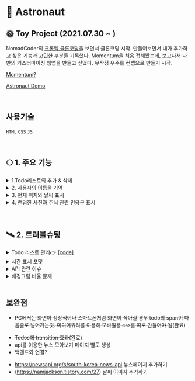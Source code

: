 # 🚀 Astronaut

## 🌞 Toy Project (2021.07.30 ~ )

NomadCoder의 [크롬앱 클론코딩](https://nomadcoders.co/javascript-for-beginners/lobby)을 보면서 클론코딩 시작. 만들어보면서 내가 추가하고 싶은 기능과 고민한 부분들 기록했다. Momentum을 처음 접해봤는데, 보고나서 나만의 커스터마이징 웹앱을 만들고 싶었다. 무작정 우주를 컨셉으로 만들기 시작.

[Momentum?](https://momentumdash.com/)

[ Astronaut Demo ](https://minsoftk.github.io/Astronaut/)

  <br/>

## 사용기술

`HTML` `CSS` `JS`

<br/>

## 🌕 1. 주요 기능

<details>
<summary>1.Todo리스트의 추가 & 삭제</summary>
<div markdown="1">

### Todo리스트의 추가 & 삭제 👉[code](https://github.com/MinsoftK/Astronaut/blob/49fdec6b8a3591705ec5bcfd07bb23a47dcda10d/js/todo.js#L16)

- 할일을 입력하고 완료했으면 삭제 버튼을 눌러 삭제 할 수 있다. Local스토리지에 Todo 리스트가 저장되므로 페이지를 새로고침해도 사라지지 않는다.

  <br/>

<center><img src="https://github.com/MinsoftK/Astronaut/blob/main/img/example2.png?raw=true" width="600" height="200"/></center>

<br/>

</div>
</details>

<details>
<summary>2. 사용자의 이름을 기억</summary>
<div markdown="1">

### 사용자의 이름을 기억 👉 [code](https://github.com/MinsoftK/Astronaut/blob/49fdec6b8a3591705ec5bcfd07bb23a47dcda10d/js/todo.js#L60)

- Local스토리지를 사용해 username을 저장한다. 사용자의 이름을 기억 한다면 Login Form을 더이상 표시하지 않는다.

<br/>

  <center><img src="https://github.com/MinsoftK/Astronaut/blob/main/img/example3.png?raw=true" width="600" height="200"/></center>
<br/>

</div>
</details>

<details>
<summary>3. 현재 위치와 날씨 표시</summary>
<div markdown="1">

### 현재 위치와 날씨 표시 👉 [code](https://github.com/MinsoftK/Astronaut/blob/main/js/weather.js)

(https://openweathermap.org/)

- JS에서 제공하는 내장함수를 사용해 위도와 경도를 구할 수 있었다. 이러한 정보를 바탕으로 openweather에서 제공하는 API로 날씨 정보를 비동기 처리로 가져올 수 있었다. openweather사이트에서 api를 발급받자. 이후 [MY_WEATHER_API_KEY](https://github.com/MinsoftK/Astronaut/blob/e260d256599315c167a53be85930301e57cc540c/js/weather.js#L1) 부분을 본인의 api key로 바꿔준 뒤, index.html을 열어보면 아래 그림 오른쪽 상단에서 날씨, 온도, 지역의 정보를 확인할 수 있다.

  <br/>

<center><img src="https://github.com/MinsoftK/Astronaut/blob/main/img/example.png?raw=true" width="600" height="200"/></center>
<br/>

</div>
</details>

<details>
<summary>4. 랜덤한 사진과 주식 관련 인용구 표시</summary>
<div markdown="1">

### 랜덤한 사진과 주식 관련 인용구 표시

```js
const num = Math.floor(Math.random() * quotes.length);
```

- 내장된 Math 모듈을 이용해 사이트에 접속할 때마다 랜덤한 사진과 인용구들을 출력하게 했다.
  사진출처 : [Pixabay](https://pixabay.com/ko/)

<br/>

</div>
</details>

<br/>
<br/>

## 🛰 2. 트러블슈팅

<details>
<summary>Todo 리스트 관리👉 <a href="https://github.com/MinsoftK/Astronaut/blob/f136bcded1d823dfea580cf11fb4106e1bcd3734/js/todo.js#L50">[code]</a></summary>
<div markdown="1">

Local스토리지에 username과 Todos의 리스트를 저장한다. 처음에 어려웠던 부분은 Todos의 목록을 지울때 어떻게 Todos의 Array에서 해당 값을 찾을것인가였다. 처음엔 `innerText`값이 일치하는 `idx`를 반환해주려 했다. 하지만 만약 Todos에 동일한 "운동하기", "운동하기" 원소가 있다면, `idx`먼저 찾은 `idx`가 반환이 되기에 사용할 수 없었다. 어떤 항목을 삭제해야하는지 정확하게 알려줄 수 있어야 했다. 이는
<a href="https://github.com/MinsoftK/Astronaut/blob/49fdec6b8a3591705ec5bcfd07bb23a47dcda10d/js/todo.js#L50">시간값(code)</a>
을 가진 `id`를 추가해 Object로 만들어 해당 `id`값으로 `filter`를 할 수 있었다.

</div>
</details>

<details>
<summary>시간 표시 포맷</a></summary>
<div markdown="2">

시간을 표시할 때, 숫자가 `int`형으로 반환되기 때문에 0~9까지의 숫자가 `03`으로 표시되는 것이 아닌 `3`으로 표시됐다. 처음에는 숫자가 0 ~ 10 사이일때 앞 string에 '0'을 추가하는 함수를 짰지만 기존의 `padStart()`라는 내장함수를 사용해 한줄에 해결할 수 있었다.

```js
const hours = String(date.getHours()).padStart(2, '0');
```

</div>
</details>

<details>
<summary>API 관련 이슈</a></summary>
<div markdown="2">

API 기능 작동을 보여주기 위해서 api키를 넣어서 deploy 해야만 했다. 하지만 `gitguardian`에서 api키가 노출이 됐다고 이메일이 왔다. 관련 검색을 해보니 `apikey`를 공개하면 악의적 목적으로 사용될 수 있기에 감추는걸 권장한다. 공개된 api가 악용된 사례들이 무엇이 있는지는 찾기가 힘들었다. 검색 결과 `openweather apikey`를 그냥 공개해도 상관없다는 개발자 분도 있었다. 결과적으론 클라이언트 단에서 api를 감추면서 요청할 방법은 없었다. proxy 서버를 이용해서 요청을 대신 처리하거나 서버 사이드를 이용해 처리하는 방법밖에 없다.

</div>
</details>
<details>
<summary>배경그림 비율 문제</a></summary>
<div markdown="4">

스마트폰에서 접속시 페이지가 짤리는 현상이 발생. 이를 해결하기 위해 미디어쿼리나 보는 화면 비율 그대로 보기 위해서 추가해봤지만 정확한 원인을 이해를 하지 못함. [이 곳](https://prup.tistory.com/14)에서 화면 비율을 줄이는 css를 body에 추가했더니 제대로 보인다. 하지만 screen을 줄였을 때, 그림은 줄지 않았다.

```js
const body = document.querySelector('body');
putImg = `img/${chosenImage}`;
body.style.backgroundImage = `url(${putImg})`;
body.style.backgroundSize = '100% 100%';
```

`backgroundSize:'cover'`라는 속성을 가지고 있었는데, `width`, `height` 모두 `100%`로 바꿔서 screen의 크기가 변경되어도 그림이 유지되도록 만들 수 있었다.
Todo리스트의 화면크기에 따른 깨짐 현상  
 media쿼리로 해결했다.

</div>
</details>
<br/>

## 보완점

- ~~PC에서는 화면이 정상적이나 스마트폰처럼 화면이 작아질 경우 todo의 span이 다음줄로 넘어가는것. 미디어쿼리를 이용해 모바일용 css를 따로 만들어야 됨~~(완료)

* ~~Todos에 transition 효과~~(완료)
* api를 이용한 뉴스 모아보기 페이지 별도 생성
* 백엔드와 연결?

- https://newsapi.org/s/south-korea-news-api 뉴스페이지 추가하기
- (https://namjackson.tistory.com/27) 날씨 이미지 추가하기
